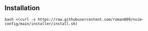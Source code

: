 ## Installation

```
bash <(curl -s https://raw.githubusercontent.com/roman009/nvim-config/main/installer/install.sh)
```

